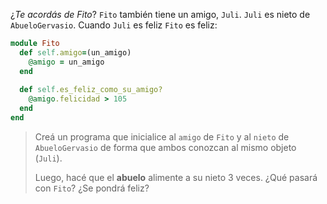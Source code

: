¿_Te acordás de Fito_? `Fito` también tiene un amigo, `Juli`. `Juli` es nieto de `AbueloGervasio`. Cuando `Juli` es feliz `Fito` es feliz: 

```ruby
module Fito
  def self.amigo=(un_amigo)
    @amigo = un_amigo
  end
  
  def self.es_feliz_como_su_amigo?
    @amigo.felicidad > 105
  end
end
```

> Creá un programa que inicialice al `amigo` de `Fito` y al `nieto` de `AbueloGervasio` de forma que ambos conozcan al mismo objeto (`Juli`). 
> 
> Luego, hacé que el **abuelo** alimente a su nieto 3 veces. ¿Qué pasará con `Fito`? ¿Se pondrá feliz?